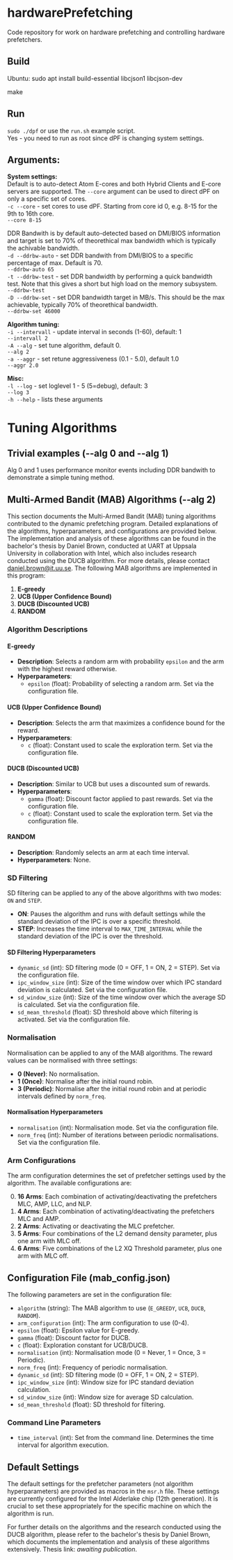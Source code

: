 # hardwarePrefetching
Code repository for work on hardware prefetching and controlling hardware prefetchers.

## Build

Ubuntu: sudo apt install  build-essential libcjson1 libcjson-dev

make

## Run

`sudo ./dpf` or use the `run.sh` example script.  
Yes - you need to run as root since dPF is changing system settings.


## Arguments:
**System settings:**  
Default is to auto-detect Atom E-cores and both Hybrid Clients and E-core servers are supported. The `--core` argument can be used to direct dPF on only a specific set of cores.  
`-c --core` - set cores to use dPF. Starting from core id 0, e.g. 8-15 for the 9th to 16th core.  
`--core 8-15`

DDR Bandwith is by default auto-detected based on DMI/BIOS information and target is set to 70% of theorethical max bandwidth which is typically the achivable bandwidth.  
`-d --ddrbw-auto` - set DDR bandwith from DMI/BIOS to a specific percentage of max. Default is 70.  
`--ddrbw-auto 65`  
`-t --ddrbw-test` - set DDR bandwidth by performing a quick bandwidth test. Note that this gives a short but high load on the memory subsystem.  
`--ddrbw-test`  
`-D --ddrbw-set` - set DDR bandwidth target in MB/s. This should be the max achievable, typically 70% of theorethical bandwidth.  
`--ddrbw-set 46000`

**Algorithm tuning:**  
`-i --intervall` - update interval in seconds (1-60), default: 1  
`--intervall 2`  
`-A --alg` - set tune algorithm, default 0.  
`--alg 2`  
`-a --aggr` - set retune aggressiveness (0.1 - 5.0), default 1.0  
`--aggr 2.0`

**Misc:**  
`-l --log` - set loglevel 1 - 5 (5=debug), default: 3  
`--log 3`  
`-h --help` - lists these arguments  


# Tuning Algorithms


## Trivial examples (--alg 0 and --alg 1)

Alg 0 and 1 uses performance monitor events including DDR bandwith to demonstrate a simple tuning method.

## Multi-Armed Bandit (MAB) Algorithms (--alg 2)

This section documents the Multi-Armed Bandit (MAB) tuning algorithms contributed to the dynamic prefetching program. Detailed explanations of the algorithms, hyperparameters, and configurations are provided below. The implementation and analysis of these algorithms can be found in the bachelor's thesis by Daniel Brown, conducted at UART at Uppsala University in collaboration with Intel, which also includes research conducted using the DUCB algorithm. For more details, please contact [daniel.brown@it.uu.se](mailto:daniel.brown@it.uu.se).
The following MAB algorithms are implemented in this program:

1. **E-greedy**
2. **UCB (Upper Confidence Bound)**
3. **DUCB (Discounted UCB)**
4. **RANDOM**

### Algorithm Descriptions

#### E-greedy
- **Description**: Selects a random arm with probability `epsilon` and the arm with the highest reward otherwise.
- **Hyperparameters**:
  - `epsilon` (float): Probability of selecting a random arm. Set via the configuration file.

#### UCB (Upper Confidence Bound)
- **Description**: Selects the arm that maximizes a confidence bound for the reward.
- **Hyperparameters**:
  - `c` (float): Constant used to scale the exploration term. Set via the configuration file.

#### DUCB (Discounted UCB)
- **Description**: Similar to UCB but uses a discounted sum of rewards.
- **Hyperparameters**:
  - `gamma` (float): Discount factor applied to past rewards. Set via the configuration file.
  - `c` (float): Constant used to scale the exploration term. Set via the configuration file.

#### RANDOM
- **Description**: Randomly selects an arm at each time interval.
- **Hyperparameters**: None.

### SD Filtering

SD filtering can be applied to any of the above algorithms with two modes: `ON` and `STEP`.

- **ON**: Pauses the algorithm and runs with default settings while the standard deviation of the IPC is over a specific threshold.
- **STEP**: Increases the time interval to `MAX_TIME_INTERVAL` while the standard deviation of the IPC is over the threshold.

#### SD Filtering Hyperparameters

- `dynamic_sd` (int): SD filtering mode (0 = OFF, 1 = ON, 2 = STEP). Set via the configuration file.
- `ipc_window_size` (int): Size of the time window over which IPC standard deviation is calculated. Set via the configuration file.
- `sd_window_size` (int): Size of the time window over which the average SD is calculated. Set via the configuration file.
- `sd_mean_threshold` (float): SD threshold above which filtering is activated. Set via the configuration file.

### Normalisation

Normalisation can be applied to any of the MAB algorithms. The reward values can be normalised with three settings:
- **0 (Never)**: No normalisation.
- **1 (Once)**: Normalise after the initial round robin.
- **3 (Periodic)**: Normalise after the initial round robin and at periodic intervals defined by `norm_freq`.

#### Normalisation Hyperparameters

- `normalisation` (int): Normalisation mode. Set via the configuration file.
- `norm_freq` (int): Number of iterations between periodic normalisations. Set via the configuration file.

### Arm Configurations

The arm configuration determines the set of prefetcher settings used by the algorithm. The available configurations are:

0. **16 Arms**: Each combination of activating/deactivating the prefetchers MLC, AMP, LLC, and NLP.
1. **4 Arms**: Each combination of activating/deactivating the prefetchers MLC and AMP.
2. **2 Arms**: Activating or deactivating the MLC prefetcher.
3. **5 Arms**: Four combinations of the L2 demand density parameter, plus one arm with MLC off.
4. **6 Arms**: Five combinations of the L2 XQ Threshold parameter, plus one arm with MLC off.

## Configuration File (mab_config.json)

The following parameters are set in the configuration file:

- `algorithm` (string): The MAB algorithm to use (`E_GREEDY`, `UCB`, `DUCB`, `RANDOM`).
- `arm_configuration` (int): The arm configuration to use (0-4).
- `epsilon` (float): Epsilon value for E-greedy.
- `gamma` (float): Discount factor for DUCB.
- `c` (float): Exploration constant for UCB/DUCB.
- `normalisation` (int): Normalisation mode (0 = Never, 1 = Once, 3 = Periodic).
- `norm_freq` (int): Frequency of periodic normalisation.
- `dynamic_sd` (int): SD filtering mode (0 = OFF, 1 = ON, 2 = STEP).
- `ipc_window_size` (int): Window size for IPC standard deviation calculation.
- `sd_window_size` (int): Window size for average SD calculation.
- `sd_mean_threshold` (float): SD threshold for filtering.

### Command Line Parameters

- `time_interval` (int): Set from the command line. Determines the time interval for algorithm execution.

## Default Settings

The default settings for the prefetcher parameters (not algorithm hyperparameters) are provided as macros in the `msr.h` file. These settings are currently configured for the Intel Alderlake chip (12th generation). It is crucial to set these appropriately for the specific machine on which the algorithm is run.

For further details on the algorithms and the research conducted using the DUCB algorithm, please refer to the bachelor's thesis by Daniel Brown, which documents the implementation and analysis of these algorithms extensively. Thesis link: *awaiting publication*.
